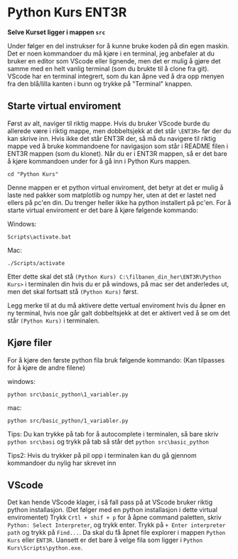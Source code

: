 # Python Kurs ENT3R

**Selve Kurset ligger i mappen `src`**

Under følger en del instrukser for å kunne bruke koden på din egen maskin. Det er noen kommandoer du må kjøre i en terminal, jeg anbefaler at du bruker en editor som VScode eller lignende, men det er mulig å gjøre det samme med en helt vanlig terminal (som du brukte til å clone fra git). VScode har en terminal integrert, som du kan åpne ved å dra opp menyen fra den blå/lilla kanten i bunn og trykke på "Terminal" knappen.

## Starte virtual enviroment

Først av alt, naviger til riktig mappe. Hvis du bruker VScode burde du allerede være i riktig mappe, men dobbeltsjekk at det står `\ENT3R>` før der du kan skrive inn. Hvis ikke det står ENT3R der, så må du navigere til riktig mappe ved å bruke kommandoene for navigasjon som står i README filen i ENT3R mappen (som du klonet). Når du er i ENT3R mappen, så er det bare å kjøre kommandoen under for å gå inn i Python Kurs mappen.

```shell script
cd "Python Kurs"
```

Denne mappen er et python virtual enviroment, det betyr at det er mulig å laste ned pakker som matplotlib og numpy her, uten at det er lastet ned ellers på pc'en din.
Du trenger heller ikke ha python installert på pc'en. For å starte virtual enviroment er det bare å kjøre følgende kommando:

Windows:

```shell script
Scripts\activate.bat
```

Mac:

```shell script
./Scripts/activate
```

Etter dette skal det stå `(Python Kurs) C:\filbanen_din_her\ENT3R\Python Kurs>` i terminalen din hvis du er på windows, på mac ser det anderledes ut, men det skal fortsatt stå `(Python Kurs)` først.

Legg merke til at du må aktivere dette vertual enviroment hvis du åpner en ny terminal, hvis noe går galt dobbeltsjekk at det er aktivert ved å se om det står `(Python Kurs)` i terminalen.

## Kjøre filer

For å kjøre den første python fila bruk følgende kommando: (Kan tilpasses for å kjøre de andre filene)

windows:

```shell script
python src\basic_python\1_variabler.py
```

mac:

```shell script
python src/basic_python/1_variabler.py
```

Tips: Du kan trykke på tab for å autocomplete i terminalen, så bare skriv `python src\basi` og trykk på tab så står det `python src\basic_python`

Tips2: Hvis du trykker på pil opp i terminalen kan du gå gjennom kommandoer du nylig har skrevet inn

## VScode

Det kan hende VScode klager, i så fall pass på at VScode bruker riktig python installasjon. (Det følger med en python installasjon i dette virtual enviromentet)
Trykk `Crtl + shif + p` for å åpne command paletten, skriv `Python: Select Interpreter`, og trykk enter. Trykk på `+ Enter interpreter path` og trykk på `Find...`. Da skal du få åpnet file explorer i mappen `Python Kurs` eller `ENT3R`. Uansett er det bare å velge fila som ligger i `Python Kurs\Scripts\python.exe`.
